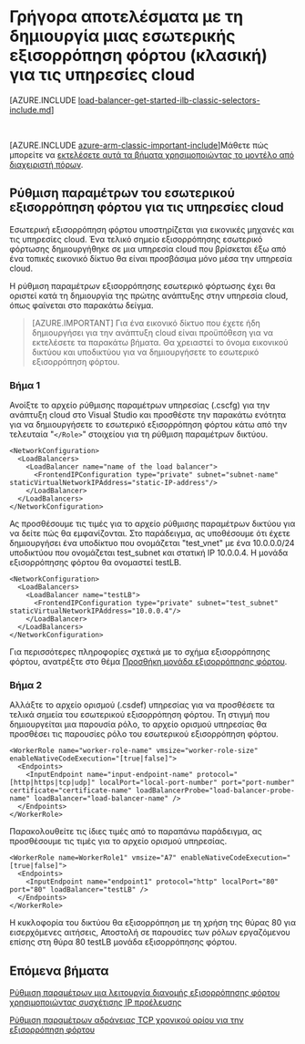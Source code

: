 <properties
   pageTitle="Δημιουργήστε μια εσωτερική εξισορρόπηση φόρτου για τις υπηρεσίες cloud στο μοντέλο κλασική ανάπτυξης | Microsoft Azure"
   description="Μάθετε πώς να δημιουργείτε μια εσωτερική εξισορρόπηση φόρτου με χρήση του PowerShell στο μοντέλο κλασική ανάπτυξης"
   services="load-balancer"
   documentationCenter="na"
   authors="sdwheeler"
   manager="carmonm"
   editor=""
   tags="azure-service-management"
/>
<tags
   ms.service="load-balancer"
   ms.devlang="na"
   ms.topic="get-started-article"
   ms.tgt_pltfrm="na"
   ms.workload="infrastructure-services"
   ms.date="02/09/2016"
   ms.author="sewhee" />

# <a name="get-started-creating-an-internal-load-balancer-classic-for-cloud-services"></a>Γρήγορα αποτελέσματα με τη δημιουργία μιας εσωτερικής εξισορρόπηση φόρτου (κλασική) για τις υπηρεσίες cloud

[AZURE.INCLUDE [load-balancer-get-started-ilb-classic-selectors-include.md](../../includes/load-balancer-get-started-ilb-classic-selectors-include.md)]

<BR>

[AZURE.INCLUDE [azure-arm-classic-important-include](../../includes/learn-about-deployment-models-classic-include.md)]Μάθετε πώς μπορείτε να [εκτελέσετε αυτά τα βήματα χρησιμοποιώντας το μοντέλο από διαχειριστή πόρων](load-balancer-get-started-ilb-arm-ps.md).


## <a name="configure-internal-load-balancer-for-cloud-services"></a>Ρύθμιση παραμέτρων του εσωτερικού εξισορρόπηση φόρτου για τις υπηρεσίες cloud

Εσωτερική εξισορρόπηση φόρτου υποστηρίζεται για εικονικές μηχανές και τις υπηρεσίες cloud. Ένα τελικό σημείο εξισορρόπησης εσωτερικό φόρτωσης δημιουργήθηκε σε μια υπηρεσία cloud που βρίσκεται έξω από ένα τοπικές εικονικό δίκτυο θα είναι προσβάσιμα μόνο μέσα την υπηρεσία cloud.

Η ρύθμιση παραμέτρων εξισορρόπησης εσωτερικό φόρτωσης έχει θα οριστεί κατά τη δημιουργία της πρώτης ανάπτυξης στην υπηρεσία cloud, όπως φαίνεται στο παρακάτω δείγμα.

>[AZURE.IMPORTANT] Για ένα εικονικό δίκτυο που έχετε ήδη δημιουργήσει για την ανάπτυξη cloud είναι προϋπόθεση για να εκτελέσετε τα παρακάτω βήματα. Θα χρειαστεί το όνομα εικονικού δικτύου και υποδικτύου για να δημιουργήσετε το εσωτερικό εξισορρόπηση φόρτου.

### <a name="step-1"></a>Βήμα 1

Ανοίξτε το αρχείο ρύθμισης παραμέτρων υπηρεσίας (.cscfg) για την ανάπτυξη cloud στο Visual Studio και προσθέστε την παρακάτω ενότητα για να δημιουργήσετε το εσωτερικό εξισορρόπηση φόρτου κάτω από την τελευταία "`</Role>`" στοιχείου για τη ρύθμιση παραμέτρων δικτύου.




    <NetworkConfiguration>
      <LoadBalancers>
        <LoadBalancer name="name of the load balancer">
          <FrontendIPConfiguration type="private" subnet="subnet-name" staticVirtualNetworkIPAddress="static-IP-address"/>
        </LoadBalancer>
      </LoadBalancers>
    </NetworkConfiguration>


Ας προσθέσουμε τις τιμές για το αρχείο ρύθμισης παραμέτρων δικτύου για να δείτε πώς θα εμφανίζονται. Στο παράδειγμα, ας υποθέσουμε ότι έχετε δημιουργήσει ένα υποδίκτυο που ονομάζεται "test_vnet" με ένα 10.0.0.0/24 υποδικτύου που ονομάζεται test_subnet και στατική IP 10.0.0.4. Η μονάδα εξισορρόπησης φόρτου θα ονομαστεί testLB.

    <NetworkConfiguration>
      <LoadBalancers>
        <LoadBalancer name="testLB">
          <FrontendIPConfiguration type="private" subnet="test_subnet" staticVirtualNetworkIPAddress="10.0.0.4"/>
        </LoadBalancer>
      </LoadBalancers>
    </NetworkConfiguration>

Για περισσότερες πληροφορίες σχετικά με το σχήμα εξισορρόπησης φόρτου, ανατρέξτε στο θέμα [Προσθήκη μονάδα εξισορρόπησης φόρτου](https://msdn.microsoft.com/library/azure/dn722411.aspx).

### <a name="step-2"></a>Βήμα 2


Αλλάξτε το αρχείο ορισμού (.csdef) υπηρεσίας για να προσθέσετε τα τελικά σημεία του εσωτερικού εξισορρόπηση φόρτου. Τη στιγμή που δημιουργείται μια παρουσία ρόλο, το αρχείο ορισμού υπηρεσίας θα προσθέσει τις παρουσίες ρόλο του εσωτερικού εξισορρόπηση φόρτου.


    <WorkerRole name="worker-role-name" vmsize="worker-role-size" enableNativeCodeExecution="[true|false]">
      <Endpoints>
        <InputEndpoint name="input-endpoint-name" protocol="[http|https|tcp|udp]" localPort="local-port-number" port="port-number" certificate="certificate-name" loadBalancerProbe="load-balancer-probe-name" loadBalancer="load-balancer-name" />
      </Endpoints>
    </WorkerRole>

Παρακολουθείτε τις ίδιες τιμές από το παραπάνω παράδειγμα, ας προσθέσουμε τις τιμές για το αρχείο ορισμού υπηρεσίας.

    <WorkerRole name=WorkerRole1" vmsize="A7" enableNativeCodeExecution="[true|false]">
      <Endpoints>
        <InputEndpoint name="endpoint1" protocol="http" localPort="80" port="80" loadBalancer="testLB" />
      </Endpoints>
    </WorkerRole>

Η κυκλοφορία του δικτύου θα εξισορρόπηση με τη χρήση της θύρας 80 για εισερχόμενες αιτήσεις, Αποστολή σε παρουσίες των ρόλων εργαζόμενου επίσης στη θύρα 80 testLB μονάδα εξισορρόπησης φόρτου.


## <a name="next-steps"></a>Επόμενα βήματα

[Ρύθμιση παραμέτρων μια λειτουργία διανομής εξισορρόπησης φόρτου χρησιμοποιώντας συσχέτισης IP προέλευσης](load-balancer-distribution-mode.md)

[Ρύθμιση παραμέτρων αδράνειας TCP χρονικού ορίου για την εξισορρόπηση φόρτου](load-balancer-tcp-idle-timeout.md)